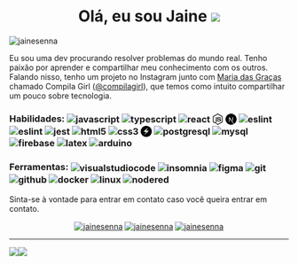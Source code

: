 <h1 align="center"> Olá, eu sou Jaine <img src="https://media.giphy.com/media/hvRJCLFzcasrR4ia7z/giphy.gif" width="30px"></h1>

<p align="left"> <img src="https://komarev.com/ghpvc/?username=jainesenna" alt="jainesenna" /> </p>

Eu sou uma dev procurando resolver problemas do mundo real. 
Tenho paixão por aprender e compartilhar meu conhecimento com os outros. Falando nisso, tenho um projeto no Instagram junto com <a href="https://github.com/amorimmaria" target="_blank">Maria das Graças</a> chamado Compila Girl (<a href="https://www.instagram.com/compilagirl/" target="_blank">@compilagirl</a>), que temos como intuito compartilhar um pouco sobre tecnologia.

<h3>Habilidades: 
<a target="blank"><img align="center" src="https://cdn.jsdelivr.net/npm/simple-icons@3.0.1/icons/javascript.svg" alt="javascript" height="20" width="20" /></a>
<a target="blank"><img align="center" src="https://cdn.jsdelivr.net/npm/simple-icons@3.0.1/icons/typescript.svg" alt="typescript" height="20" width="20" /></a>
<a target="blank"><img align="center" src="https://cdn.jsdelivr.net/npm/simple-icons@3.0.1/icons/react.svg" alt="react" height="20" width="20" /></a>
<a target="blank"><img align="center" src=/nodedotjs.svg alt="nodejs" height="20" width="20" /></a>
<a target="blank"><img align="center" src=/nextdotjs.svg alt="nextjs" height="20" width="20" /></a>
<a target="blank"><img align="center" src="https://cdn.jsdelivr.net/npm/simple-icons@3.0.1/icons/eslint.svg" alt="eslint" height="20" width="20" /></a>
<a target="blank"><img align="center" src="https://cdn.jsdelivr.net/npm/simple-icons@3.0.1/icons/prettier.svg" alt="eslint" height="20" width="20" /></a>
<a target="blank"><img align="center" src="https://cdn.jsdelivr.net/npm/simple-icons@3.0.1/icons/jest.svg" alt="jest" height="20" width="20" /></a>
<a target="blank"><img align="center" src="https://cdn.jsdelivr.net/npm/simple-icons@3.0.1/icons/html5.svg" alt="html5" height="20" width="20" /></a>
<a target="blank"><img align="center" src="https://cdn.jsdelivr.net/npm/simple-icons@3.0.1/icons/css3.svg" alt="css3" height="20" width="20" /></a>
<a target="blank"><img align="center" src=/chakraui.svg alt="chakraui" height="20" width="20" /></a>
<a target="blank"><img align="center" src="https://cdn.jsdelivr.net/npm/simple-icons@3.0.1/icons/postgresql.svg" alt="postgresql" height="20" width="20" /></a>
<a target="blank"><img align="center" src="https://cdn.jsdelivr.net/npm/simple-icons@3.0.1/icons/mysql.svg" alt="mysql" height="20" width="20" /></a>
<a target="blank"><img align="center" src="https://cdn.jsdelivr.net/npm/simple-icons@3.0.1/icons/firebase.svg" alt="firebase" height="20" width="20" /></a>
<a target="blank"><img align="center" src="https://cdn.jsdelivr.net/npm/simple-icons@5.3.0/icons/latex.svg" alt="latex" height="20" width="20" /></a>
<a target="blank"><img align="center" src="https://cdn.jsdelivr.net/npm/simple-icons@3.0.1/icons/arduino.svg" alt="arduino" height="20" width="20" /></a>
</h3>

<h3>Ferramentas: 
<a target="blank"><img align="center" src="https://cdn.jsdelivr.net/npm/simple-icons@3.0.1/icons/visualstudiocode.svg" alt="visualstudiocode" height="20" width="20" /></a>
<a target="blank"><img align="center" src="https://cdn.jsdelivr.net/npm/simple-icons@3.0.1/icons/insomnia.svg" alt="insomnia" height="20" width="20" /></a>
<a target="blank"><img align="center" src="https://cdn.jsdelivr.net/npm/simple-icons@3.0.1/icons/figma.svg" alt="figma" height="20" width="20" /></a>
<a target="blank"><img align="center" src="https://cdn.jsdelivr.net/npm/simple-icons@3.0.1/icons/git.svg" alt="git" height="20" width="20" /></a>
<a target="blank"><img align="center" src="https://cdn.jsdelivr.net/npm/simple-icons@3.0.1/icons/github.svg" alt="github" height="20" width="20" /></a>
<a target="blank"><img align="center" src="https://cdn.jsdelivr.net/npm/simple-icons@3.0.1/icons/docker.svg" alt="docker" height="20" width="20" /></a>
<a target="blank"><img align="center" src="https://cdn.jsdelivr.net/npm/simple-icons@3.0.1/icons/linux.svg" alt="linux" height="20" width="20" /></a>
<a target="blank"><img align="center" src="https://cdn.jsdelivr.net/npm/simple-icons@5.3.0/icons/nodered.svg" alt="nodered" height="20" width="20" /></a>
</h3>
Sinta-se à vontade para entrar em contato caso você queira entrar em contato.

<p align="center">
<a href="https://linkedin.com/in/jaine-senna" target="blank"><img align="center" src="https://cdn.jsdelivr.net/npm/simple-icons@3.0.1/icons/linkedin.svg" alt="jainesenna" height="20" width="20" /></a>
<a href="https://twitter.com/jaine_senna" target="blank"><img align="center" src="https://cdn.jsdelivr.net/npm/simple-icons@3.0.1/icons/twitter.svg" alt="jainesenna" height="20" width="20" /></a>
<a href="https://instagram.com/jaine.senna" target="blank"><img align="center" src="https://cdn.jsdelivr.net/npm/simple-icons@3.0.1/icons/instagram.svg" alt="jainesenna" height="20" width="20" /></a>
</p>

---
<div>
    <img height="150" align="left" src="https://github-readme-stats.vercel.app/api?username=jainesenna&show_icons=true&theme=omni" />
    <img height="150" align="left" src="https://github-readme-stats.vercel.app/api/top-langs/?username=jainesenna&layout=compact&show_icons=true&theme=omni" />
<!--     <img height="150" align="left"  src="https://github-readme-streak-stats.herokuapp.com?user=jainesenna&theme=omni&hide_border=true" alt="jainesenna" /> -->
</div>
